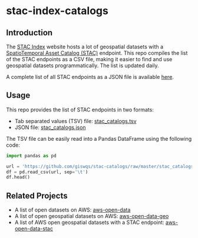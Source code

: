 # stac-index-catalogs

## Introduction

The [STAC Index](https://stacindex.org/) website hosts a lot of geospatial datasets with a [SpatioTemporal Asset Catalog (STAC)](https://stacspec.org/) endpoint. This repo compiles the list of the STAC endpoints as a CSV file, making it easier to find and use geospatial datasets programmatically. The list is updated daily.

A complete list of all STAC endpoints as a JSON file is available [here](https://stacindex.org/api/catalogs).

## Usage

This repo provides the list of STAC endpoints in two formats:

- Tab separated values (TSV) file: [stac_catalogs.tsv](https://github.com/giswqs/stac-catalogs/blob/master/tac_catalogs.tsv)
- JSON file: [stac_catalogs.json](https://github.com/giswqs/stac-catalogs/blob/master/stac_catalogs.json)

The TSV file can be easily read into a Pandas DataFrame using the following code:

```python
import pandas as pd

url = 'https://github.com/giswqs/stac-catalogs/raw/master/stac_catalogs.tsv'
df = pd.read_csv(url, sep='\t')
df.head()
```

## Related Projects

- A list of open datasets on AWS: [aws-open-data](https://github.com/giswqs/aws-open-data)
- A list of open geospatial datasets on AWS: [aws-open-data-geo](https://github.com/giswqs/aws-open-data-geo)
- A list of AWS open geospatial datasets with a STAC endpoint: [aws-open-data-stac](https://github.com/giswqs/aws-open-data-stac)
